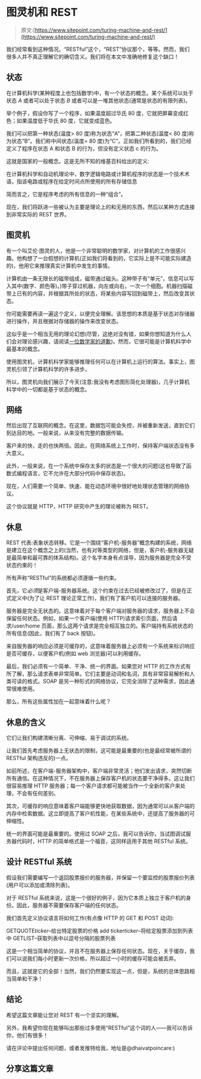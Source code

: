 # 图灵机和 REST

> 原文:[https://www.sitepoint.com/turing-machine-and-rest/](https://www.sitepoint.com/turing-machine-and-rest/)

我们经常看到这种情况。“RESTful”这个，“REST”协议那个，等等。然而，我们很多人并不真正理解它的确切含义。我们将在本文中准确地修复这个缺口！

## 状态

在计算机科学(某种程度上也包括数学)中，有一个状态的概念。某个系统可以处于状态 *A* 或者可以处于状态 *B* 或者可以是一堆其他状态(通常是状态的有限列表)。

举个例子，假设你写了一个程序，如果温度超过华氏 80 度，它就把屏幕变成红色；如果温度低于华氏 80 度，它就变成蓝色。

我们可以把第一种状态(温度> 80 度)称为状态“A”，把第二种状态(温度< 80 度)称为状态“B”。我们称中间状态(温度= 80 度)为“C”。正如我们所看到的，我们已经定义了程序在状态 A 和状态 B 的行为，但没有定义状态 c 的行为。

这就是国家的一般概念。这是无所不知的维基百科给出的定义:

在计算机科学和自动机理论中，数字逻辑电路或计算机程序的状态是一个技术术语，指该电路或程序在给定时间点所使用的所有存储信息

简而言之，它是程序考虑的所有信息的一种“组合”。

现在，我们将跃进一些被认为主要是理论上的和无用的东西，然后以某种方式连接到非常实际的 REST 世界。

## 图灵机

有一个叫艾伦·图灵的人，他是一个非常聪明的数学家，对计算机的工作很感兴趣。他构想了一台假想的计算机(正如我们将看到的，它实际上是不可能实际建造的)，他用它来推理真实计算机中发生的事情。

计算机由一条无限长的磁带组成，磁带通过磁头。这种带子有“单元”，信息可以写入其中(数字、颜色等)。)带子穿过机器，向左或向右，一次一个细胞。机器扫描磁带上已有的内容，并根据其所处的状态，将某些内容写回到磁带上，然后改变其状态。

你可能需要再读一遍这个定义，以便完全理解。该思想的本质是基于状态对存储器进行操作，并且根据对存储器的操作来改变状态。

这似乎是一个相当无用的理论幻想(尽管，这绝对没有错，如果你想知道为什么人们会对理论感兴趣，请阅读[一位数学家的道歉](http://www.math.ualberta.ca/mss/misc/A%20Mathematician's%20Apology.pdf))。然而，它很可能是计算机科学中最基本的概念。

使用图灵机，计算机科学家能够推理任何可以在计算机上运行的算法。事实上，图灵机引领了计算机科学的许多进步。

所以，图灵机向我们展示了今天(注意:我没有考虑图形简化处理器)，几乎计算机科学中的一切都是基于状态的概念。

## 网络

然后出现了互联网的概念。在这里，数据包可能会失控，并被重新发送，直到它们到达目的地。一般来说，从来没有完整的数据传输。

客户来的快，走的也快两倍。因此，在网络系统上工作时，保持客户端状态没有多大意义。

此外，一般来说，在一个系统中保存太多的状态是一个很大的问题(这也导致了函数式编程语言，它不允许在大部分代码中保存状态)。

现在，人们需要一个简单、快速、能在动态环境中很好地处理状态管理的网络协议。

这个协议就是 HTTP，HTTP 研究中产生的理论被称为 REST。

## 休息

REST 代表:表象状态转移。它是一个围绕“客户机-服务器”概念构建的系统，网络是建立在这个概念之上的(当然，也有对等类型的网络，但是，客户机-服务器无疑是最简单和最可靠的体系结构)。这个名字本身有点误导，因为服务器是完全不受状态约束的！

所有声称“RESTful”的系统都必须遵循一些约束。

首先，它*必须*是客户端-服务器系统。这个约束在过去已经被修改过了，但是在正式定义中(为了让 REST 理论正常工作)，我们有了客户机可以连接的服务器。

服务器是完全无状态的。这意味着对于每个客户端对服务器的请求，服务器上不会保留任何状态。例如，如果一个客户端(使用 HTTP)请求索引页面，然后请求/user/home 页面，那么这两个请求是完全相互独立的。客户端持有系统状态的所有信息(因此，我们有了 back 按钮)。

来自服务器的响应必须是可缓存的，这意味着服务器上必须有一个系统来标识响应是否可缓存，以便客户机(例如 web 浏览器)可以利用缓存。

最后，我们必须有一个简单、干净、统一的界面。如果您对 HTTP 的工作方式有所了解，那么请求表单非常简单。它们主要是动词和名词，具有非常容易解析和人类可读的格式。SOAP 是另一种形式的网络协议，它完全消除了这种需求，因此通常很难使用。

那么，所有这些属性加在一起意味着什么呢？

## 休息的含义

它们让我们构建清晰分离、可伸缩、易于调试的系统。

让我们首先考虑服务器上无状态的限制，这可能是最重要的(也是最经常被所谓的 RESTful 架构违反的)一点。

如前所述，在客户端-服务器架构中，客户端非常灵活；他们发出请求，突然切断所有通信。在这种情况下，不在服务器上保存客户机的状态要干净得多。这让我们很容易推理 HTTP 服务器；每一个客户请求都可能被当作一个全新的客户来处理，不会有任何差别。

其次，可缓存的响应意味着客户端能够更快地获取数据，因为通常可以从客户端的内存中检索数据。这立即提高了客户机性能，在某些系统中，还提高了服务器的可伸缩性。

统一的界面可能是最重要的。使用过 SOAP 之后，我可以告诉你，当试图调试服务器代码时，HTTP 的简单格式是一个福音，这同样适用于其他 RESTful 系统。

## 设计 RESTful 系统

假设我们需要编写一个返回股票报价的服务器，并保留一个要监控的股票报价列表(用户可以添加或清除列表)。

对于 RESTful 系统来说，这是一个很好的例子，因为它本质上独立于客户机的身份。因此，服务器不需要保存客户端的任何状态。

我们首先定义协议语言将如何工作(有点像 HTTP 的 GET 和 POST 动词):

GETQUOTE*ticker*–给出特定股票的价格
add ticker*ticker*–将给定股票添加到列表中
GETLIST–获取列表中以逗号分隔的股票列表

这是一个相当简单的协议，并且不在服务器上保存任何状态。现在，关于缓存，我们可以说我们每小时更新一次价格，所以超过一小时的缓存可能会被丢弃。

而且，这就是它的全部！当然，我们仍然要实现这一点，但是，系统的总体思路相当简单和干净！

## 结论

希望这篇文章能让您对 REST 有一个坚实的理解。

另外，我希望你现在能够叫出那些过多使用“RESTful”这个词的人——我可以告诉你，他们有很多！

请在评论中提出任何问题，或者发推特给我，地址是@dhaivatpoincare:)

## 分享这篇文章